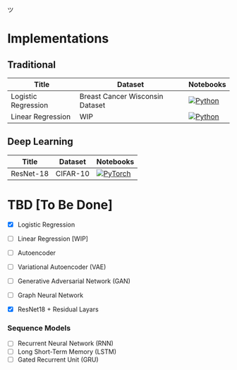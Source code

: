 ツ

# Implementations

## Traditional
|Title | Dataset | Notebooks |
| --- | --- | --- | 
| Logistic Regression | Breast Cancer Wisconsin Dataset | [![Python](https://img.shields.io/badge/python-3670A0?style=for-the-badge&logo=python&logoColor=ffdd54)](LogisticRegression/eval.ipynb) |
| Linear Regression | WIP | [![Python](https://img.shields.io/badge/python-3670A0?style=for-the-badge&logo=python&logoColor=ffdd54)](LinearRegression/eval.ipynb) |

## Deep Learning
|Title | Dataset | Notebooks |
| --- | --- | --- | 
| ResNet-18 | CIFAR-10 | [![PyTorch](https://img.shields.io/badge/PyTorch-%23EE4C2C.svg?style=for-the-badge&logo=PyTorch&logoColor=white)](ResNet/train_resnet18.ipynb) |



# TBD [To Be Done]
- [x] Logistic Regression
- [ ] Linear Regression [WIP]
- [ ] Autoencoder
- [ ] Variational Autoencoder (VAE)
- [ ] Generative Adversarial Network (GAN)
- [ ] Graph Neural Network
- [x] ResNet18 + Residual Layars
  

### Sequence Models
- [ ] Recurrent Neural Network (RNN)
- [ ] Long Short-Term Memory (LSTM)
- [ ] Gated Recurrent Unit (GRU)